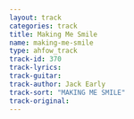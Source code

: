 ```yaml
---
layout: track
categories: track
title: Making Me Smile
name: making-me-smile
type: ahfow_track
track-id: 370
track-lyrics: 
track-guitar: 
track-author: Jack Early
track-sort: "MAKING ME SMILE"
track-original: 
---
```

